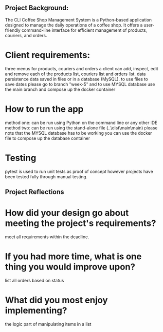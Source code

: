 ## Project Background:
The CLI Coffee Shop Management System is a Python-based application designed to manage the daily operations of a coffee shop. It offers a user-friendly command-line interface for efficient management of products, couriers, and orders.

# Client requirements:
three menus for products, couriers and orders
a client can add, inspect, edit and remove each of the products list, couriers list and orders list.
data persistence data saved in files or in a database (MySQL).
to use files to save dates please go to branch "week-5" and to use MYSQL database use the main branch and compose up the docker container

# How to run the app
method one: can be run using Python on the command line or any other IDE
method two: can be run using the stand-alone file (..\dist\main\main)
please note that the MYSQL database has to be working you can use the docker file to compose up the database container

# Testing
pytest is used to run unit tests as proof of concept however projects have been tested fully through manual testing.

## Project Reflections
# How did your design go about meeting the project's requirements?
meet all requirements within the deadline.

# If you had more time, what is one thing you would improve upon?
list all orders based on status

# What did you most enjoy implementing?
the logic part of manipulating items in a list

